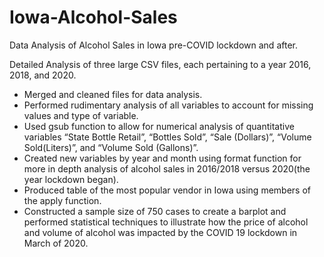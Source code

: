 # Iowa-Alcohol-Sales
Data Analysis of Alcohol Sales in Iowa pre-COVID lockdown and after.

Detailed Analysis of three large CSV files, each pertaining to a year 2016, 2018, and 2020.
* Merged and cleaned files for data analysis.
* Performed rudimentary analysis of all variables to account for missing values and type of variable.
* Used gsub function to allow for numerical analysis of quantitative variables “State Bottle Retail”, “Bottles Sold”, “Sale (Dollars)”, “Volume Sold(Liters)”, and “Volume Sold (Gallons)”.
* Created new variables by year and month using format function for more in depth analysis of alcohol sales in 2016/2018 versus 2020(the year lockdown began).
* Produced table of the most popular vendor in Iowa using members of the apply function.
* Constructed a sample size of 750 cases to create a barplot and performed statistical techniques to illustrate how the price of alcohol and volume of alcohol was impacted by the COVID 19 lockdown in March of 2020.  



